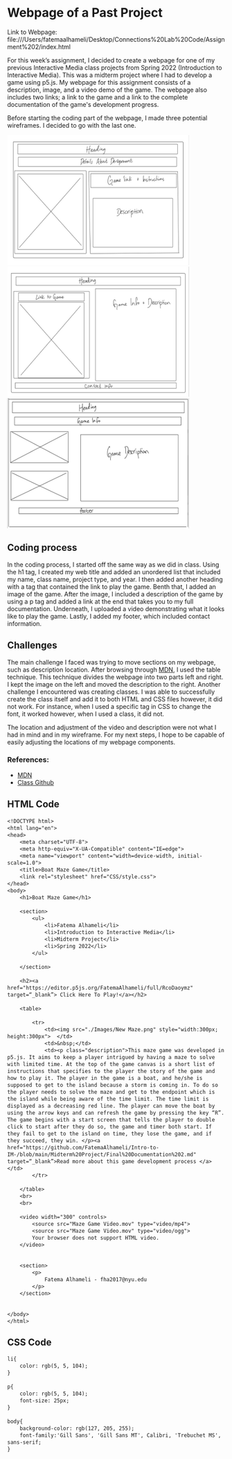 # Webpage of a Past Project

Link to Webpage: file:///Users/fatemaalhameli/Desktop/Connections%20Lab%20Code/Assignment%202/index.html

For this week’s assignment, I decided to create a webpage for one of my previous Interactive Media class projects from Spring 2022 (Introduction to Interactive Media). This was a midterm project where I had to develop a game using p5.js. My webpage for this assignment consists of a description, image, and a video demo of the game. The webpage also includes two links; a link to the game and a link to the complete documentation of the game's development progress. 


Before starting the coding part of the webpage, I made three potential wireframes. I decided to go with the last one.

<img src= "https://github.com/FatemaAlhameli/ConnectionsLab/blob/main/Media/Assignments%20Media/wirefram1.jpeg" width = "420" height = "300"><img src= "https://github.com/FatemaAlhameli/ConnectionsLab/blob/main/Media/Assignments%20Media/wireframe2.jpeg" width = "420" height = "300"><img src= "https://github.com/FatemaAlhameli/ConnectionsLab/blob/main/Media/Assignments%20Media/wireframe3.jpeg" width = "420" height = "300">

## Coding process
In the coding process, I started off the same way as we did in class. Using the h1 tag, I created my web title and added an unordered list that included my name, class name, project type, and year. I then added another heading with a tag that contained the link to play the game. Benth that, I added an image of the game. After the image, I included a description of the game by using a p tag and added a link at the end that takes you to my full documentation. Underneath, I uploaded a video demonstrating what it looks like to play the game. Lastly, I added my footer, which included contact information. 
## Challenges 
The main challenge I faced was trying to move sections on my webpage, such as description location. After browsing through [MDN](https://developer.mozilla.org/en-US/docs/Learn/HTML/Tables/Basics), I used the table technique. This technique divides the webpage into two parts left and right. I kept the image on the left and moved the description to the right. Another challenge I encountered was creating classes. I was able to successfully create the class itself and add it to both HTML and CSS files however, it did not work. For instance, when I used a specific tag in CSS to change the font, it worked however, when I used a class, it did not. 

The location and adjustment of the video and description were not what I had in mind and in my wireframe. For my next steps, I hope to be capable of easily adjusting the locations of my webpage components. 


### References:
* [MDN](https://developer.mozilla.org/en-US/docs/Learn/HTML/Tables/Basics)
* [Class Github](https://github.com/MathuraMG/ConnectionsLab-NYUAD/tree/master/Week_01_HTML_CSS)

## HTML Code

```
<!DOCTYPE html>
<html lang="en">
<head>
    <meta charset="UTF-8">
    <meta http-equiv="X-UA-Compatible" content="IE=edge">
    <meta name="viewport" content="width=device-width, initial-scale=1.0">
    <title>Boat Maze Game</title>
    <link rel="stylesheet" href="CSS/style.css">
</head>
<body>
    <h1>Boat Maze Game</h1>
    
    <section>
        <ul>
            <li>Fatema Alhameli</li>
            <li>Introduction to Interactive Media</li>
            <li>Midterm Project</li>
            <li>Spring 2022</li>
        </ul>

    </section>

    <h2><a href="https://editor.p5js.org/FatemaAlhameli/full/RcoDaoymz" target=“_blank”> Click Here To Play!</a></h2>
   
    <table>

        <tr>
            <td><img src="./Images/New Maze.png" style="width:300px; height:300px">  </td>
            <td>&nbsp;</td>
            <td><p class="description">This maze game was developed in p5.js. It aims to keep a player intrigued by having a maze to solve with limited time. At the top of the game canvas is a short list of instructions that specifies to the player the story of the game and how to play it. The player in the game is a boat, and he/she is supposed to get to the island because a storm is coming in. To do so the player needs to solve the maze and get to the endpoint which is the island while being aware of the time limit. The time limit is displayed as a decreasing red line. The player can move the boat by using the arrow keys and can refresh the game by pressing the key “R”. The game begins with a start screen that tells the player to double click to start after they do so, the game and timer both start. If they fail to get to the island on time, they lose the game, and if they succeed, they win. </p><a href="https://github.com/FatemaAlhameli/Intro-to-IM-/blob/main/Midterm%20Project/Final%20Documentation%202.md" target=“_blank”>Read more about this game development process </a></td>
        </tr>
        
    </table>
    <br>
    <br>

    <video width="300" controls>
        <source src="Maze Game Video.mov" type="video/mp4">
        <source src="Maze Game Video.mov" type="video/ogg">
        Your browser does not support HTML video.
    </video>

    
    <section>
        <p>
            Fatema Alhameli - fha2017@nyu.edu
        </p>
    </section>

    
</body>
</html>
```

## CSS Code
```
li{
    color: rgb(5, 5, 104);
}

p{
    color: rgb(5, 5, 104);
    font-size: 25px;
}

body{
    background-color: rgb(127, 205, 255);
    font-family:'Gill Sans', 'Gill Sans MT', Calibri, 'Trebuchet MS', sans-serif;
}
```
